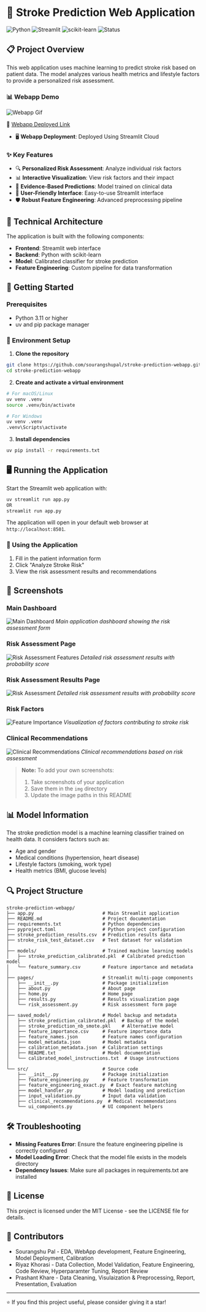# 🧠 Stroke Prediction Web Application

![Python](https://img.shields.io/badge/Python-3.9%2B-blue)
![Streamlit](https://img.shields.io/badge/Streamlit-1.30%2B-red)
![scikit-learn](https://img.shields.io/badge/scikit--learn-1.3%2B-orange)
![Status](https://img.shields.io/badge/Status-Active-brightgreen)

## 📋 Project Overview

This web application uses machine learning to predict stroke risk based on patient data. The model analyzes various health metrics and lifestyle factors to provide a personalized risk assessment.

### 📊 Webapp Demo

![Webapp Gif](img/webapp.gif)

🔗 [Webapp Deployed Link](https://stroke-prediction-webapp-2bax67v4gloepsd7tqiac8.streamlit.app/)

- 🖥️ **Webapp Deployment**: Deployed Using Streamlit Cloud

### ✨ Key Features

- 🔍 **Personalized Risk Assessment**: Analyze individual risk factors
- 📊 **Interactive Visualization**: View risk factors and their impact
- 🧪 **Evidence-Based Predictions**: Model trained on clinical data
- 📱 **User-Friendly Interface**: Easy-to-use Streamlit interface
- 🛡️ **Robust Feature Engineering**: Advanced preprocessing pipeline

## 🔧 Technical Architecture

The application is built with the following components:

- **Frontend**: Streamlit web interface
- **Backend**: Python with scikit-learn
- **Model**: Calibrated classifier for stroke prediction
- **Feature Engineering**: Custom pipeline for data transformation

## 🚀 Getting Started

### Prerequisites

- Python 3.11 or higher
- uv and pip package manager

### 🔄 Environment Setup

1. **Clone the repository**

```bash
git clone https://github.com/sourangshupal/stroke-prediction-webapp.git
cd stroke-prediction-webapp
```

2. **Create and activate a virtual environment**

```bash
# For macOS/Linux
uv venv .venv
source .venv/bin/activate

# For Windows
uv venv .venv
.venv\Scripts\activate
```

3. **Install dependencies**

```bash
uv pip install -r requirements.txt
```

## 🖥️ Running the Application

Start the Streamlit web application with:

```bash
uv streamlit run app.py
OR
streamlit run app.py
```

The application will open in your default web browser at `http://localhost:8501`.

### 📱 Using the Application

1. Fill in the patient information form
2. Click "Analyze Stroke Risk"
3. View the risk assessment results and recommendations

## 📸 Screenshots

### Main Dashboard

![Main Dashboard](img/home.png)
*Main application dashboard showing the risk assessment form*

### Risk Assessment Page

![Risk Assessment Features](img/risk_assessment.png)
*Detailed risk assessment results with probability score*

### Risk Assessment Results Page

![Risk Assessment](img/risk_results.png)
*Detailed risk assessment results with probability score*


### Risk Factors

![Feature Importance](img/risk_factors.png)
*Visualization of factors contributing to stroke risk*

### Clinical Recommendations

![Clinical Recommendations](img/recommendations.png)
*Clinical recommendations based on risk assessment*

> **Note:** To add your own screenshots:
> 1. Take screenshots of your application
> 2. Save them in the `img` directory
> 3. Update the image paths in this README

## 📊 Model Information

The stroke prediction model is a machine learning classifier trained on health data. It considers factors such as:

- Age and gender
- Medical conditions (hypertension, heart disease)
- Lifestyle factors (smoking, work type)
- Health metrics (BMI, glucose levels)

## 🔍 Project Structure

```
stroke-prediction-webapp/
├── app.py                         # Main Streamlit application
├── README.md                      # Project documentation
├── requirements.txt               # Python dependencies
├── pyproject.toml                 # Python project configuration
├── stroke_prediction_results.csv  # Prediction results data
├── stroke_risk_test_dataset.csv   # Test dataset for validation
│
├── models/                        # Trained machine learning models
│   ├── stroke_prediction_calibrated.pkl  # Calibrated prediction model
│   └── feature_summary.csv        # Feature importance and metadata
│
├── pages/                         # Streamlit multi-page components
│   ├── __init__.py                # Package initialization
│   ├── about.py                   # About page
│   ├── home.py                    # Home page
│   ├── results.py                 # Results visualization page
│   └── risk_assessment.py         # Risk assessment form page
│
├── saved_model/                   # Model backup and metadata
│   ├── stroke_prediction_calibrated.pkl  # Backup of the model
│   ├── stroke_prediction_nb_smote.pkl    # Alternative model
│   ├── feature_importance.csv     # Feature importance data
│   ├── feature_names.json         # Feature names configuration
│   ├── model_metadata.json        # Model metadata
│   ├── calibration_metadata.json  # Calibration settings
│   ├── README.txt                 # Model documentation
│   └── calibrated_model_instructions.txt  # Usage instructions
│
└── src/                           # Source code
    ├── __init__.py                # Package initialization
    ├── feature_engineering.py     # Feature transformation
    ├── feature_engineering_exact.py  # Exact feature matching
    ├── model_handler.py           # Model loading and prediction
    ├── input_validation.py        # Input data validation
    ├── clinical_recommendations.py  # Medical recommendations
    └── ui_components.py           # UI component helpers
```

## 🛠️ Troubleshooting

- **Missing Features Error**: Ensure the feature engineering pipeline is correctly configured
- **Model Loading Error**: Check that the model file exists in the models directory
- **Dependency Issues**: Make sure all packages in requirements.txt are installed

## 📝 License

This project is licensed under the MIT License - see the LICENSE file for details.

## 👥 Contributors

- Sourangshu Pal - EDA, WebApp development, Feature Engineering, Model Deployment, Calibration
- Riyaz Khorasi - Data Collection, Model Validation, Feature Engineering, Code Review, Hyperparamter Tuning, Report Review
- Prashant Khare - Data Cleaning, Visulaization & Preprocessing, Report, Presentation, Evaluation
---

⭐️ If you find this project useful, please consider giving it a star!